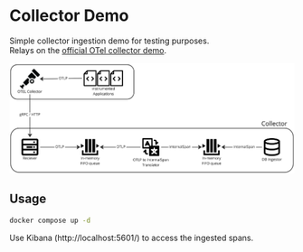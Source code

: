# Collector Demo

Simple collector ingestion demo for testing purposes.\
Relays on the [official OTel collector demo](https://github.com/open-telemetry/opentelemetry-collector-contrib/tree/main/examples/demo).

![collector architecture overview](./collector-demo.jpg)

## Usage

```sh
docker compose up -d
```

Use Kibana (http://localhost:5601/) to access the ingested spans.
